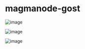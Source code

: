 # magmanode-gost

![image](https://github.com/3Kmfi6HP/magmanode-gost/assets/58669916/c916dee9-aed1-478a-9fd5-a89f341d898c)

![image](https://github.com/3Kmfi6HP/magmanode-gost/assets/58669916/78d4b336-9b8b-400c-8db8-180a6f1f3029)


![image](https://github.com/3Kmfi6HP/magmanode-gost/assets/58669916/9d39f824-e348-464c-afdc-886287d24cac)
